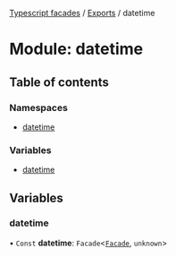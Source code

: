 [Typescript facades](../index.md) / [Exports](../modules.md) / datetime

# Module: datetime

## Table of contents

### Namespaces

- [datetime](datetime.datetime.md)

### Variables

- [datetime](datetime.md#datetime)

## Variables

### datetime

• `Const` **datetime**: `Facade`<[`Facade`](../interfaces/datetime.datetime.Facade.md), `unknown`\>

